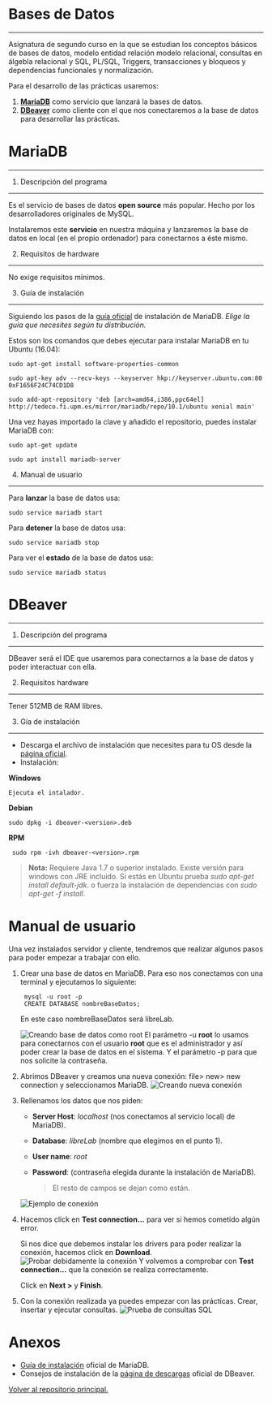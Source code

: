 **Bases de Datos**
==============
----------


Asignatura de segundo curso en la que se estudian los conceptos básicos de bases de datos, modelo entidad relación modelo relacional, consultas en álgebla relacional y SQL, PL/SQL, Triggers, transacciones y bloqueos y dependencias funcionales y normalización.

Para el desarrollo de las prácticas usaremos:

 1. **[MariaDB](https://mariadb.org/)** como servicio que lanzará la bases de datos.
 2. **[DBeaver](http://dbeaver.jkiss.org/)** como cliente con el que nos conectaremos a la base de datos para desarrollar las prácticas.
 
 

**MariaDB**
=======

----------

1. Descripción del programa
---------------------------
Es el servicio de bases de datos **open source** más popular. Hecho por los desarrolladores originales de MySQL.

Instalaremos este **servicio** en nuestra máquina y lanzaremos la base de datos en local (en el propio ordenador) para conectarnos a éste mismo.

2. Requisitos de hardware
-------------------------
No exige requisitos mínimos.

3. Guía de instalación
----------------------
Siguiendo los pasos de la [guía oficial](https://downloads.mariadb.org/mariadb/repositories) de instalación de MariaDB. *Elige la guía que necesites según tu distribución.*

Estos son los comandos que debes ejecutar para instalar MariaDB en tu Ubuntu (16.04):

    sudo apt-get install software-properties-common

    sudo apt-key adv --recv-keys --keyserver hkp://keyserver.ubuntu.com:80 0xF1656F24C74CD1D8

    sudo add-apt-repository 'deb [arch=amd64,i386,ppc64el] http://tedeco.fi.upm.es/mirror/mariadb/repo/10.1/ubuntu xenial main'

Una vez hayas importado la clave y añadido el repositorio, puedes instalar MariaDB con:

    sudo apt-get update

    sudo apt install mariadb-server

4. Manual de usuario
--------------------

Para **lanzar** la base de datos usa:

    sudo service mariadb start
Para **detener** la base de datos usa:

    sudo service mariadb stop
Para ver el **estado** de la base de datos usa:

    sudo service mariadb status

**DBeaver**
=======
----------

1. Descripción del programa
---------------------------

DBeaver será el IDE que usaremos para conectarnos a la base de datos y poder interactuar con ella.

 2. Requisitos hardware
----------------------
Tener 512MB de RAM libres.

 3. Gía de instalación
---------------------

 - Descarga el archivo de instalación que necesites para tu OS desde la [página oficial](http://dbeaver.jkiss.org/download/).
 - Instalación:

**Windows** 	

    Ejecuta el intalador.

 
**Debian**  

    sudo dpkg -i dbeaver-<version>.deb

 
 **RPM**
 

     sudo rpm -ivh dbeaver-<version>.rpm

> **Nota:**
> Requiere Java 1.7 o superior instalado.
> Existe versión para windows con JRE incluido.
> Si estás en Ubuntu prueba *sudo apt-get install default-jdk*.
> o fuerza la instalación de dependencias con *sudo apt-get -f install*.



**Manual de usuario**
=================
Una vez instalados servidor y cliente, tendremos que realizar algunos pasos para poder empezar a trabajar con ello.

1. Crear una base de datos en MariaDB. Para eso nos conectamos con una terminal y ejecutamos lo siguiente:

    	mysql -u root -p
    	CREATE DATABASE nombreBaseDatos;
    En este caso nombreBaseDatos será libreLab.	

	![Creando base de datos como root](https://github.com/LibreLabUCM/LiberarFdI/blob/master/Bases%20de%20Datos/images/entorno001.png?raw=true)
	El parámetro -u **root** lo usamos para conectarnos con el usuario **root** que es el administrador y así poder crear la base de datos en el sistema. Y el parámetro -p para que nos solicite la contraseña.

2. Abrimos DBeaver y creamos una nueva conexión: file> new> new connection y seleccionamos MariaDB.
![Creando nueva conexión](https://github.com/LibreLabUCM/LiberarFdI/blob/master/Bases%20de%20Datos/images/entorno002.png?raw=true)

3. Rellenamos los datos que nos piden:
	- **Server Host**: *localhost* (nos conectamos al servicio local) de MariaDB).
	- **Database**: *libreLab* (nombre que elegimos en el punto 1).
	- **User name**: *root*
	- **Password**: (contraseña elegida durante la instalación de MariaDB).

		> El resto de campos se dejan como están.

	![Ejemplo de conexión](https://github.com/LibreLabUCM/LiberarFdI/blob/master/Bases%20de%20Datos/images/entorno003.png?raw=true)

4. Hacemos click en **Test connection...** para ver si hemos cometido algún error.
	
	Si nos dice que debemos instalar los drivers para poder realizar la conexión, hacemos click en **Download**.
	![Probar debidamente la conexión](https://github.com/LibreLabUCM/LiberarFdI/blob/master/Bases%20de%20Datos/images/entorno004.png?raw=true)
	Y volvemos a comprobar con **Test connection...** que la conexión se realiza correctamente.
	
	Click en **Next >** y **Finish**.
	
5. Con la conexión realizada ya puedes empezar con las prácticas. Crear, insertar y ejecutar consultas.
![Prueba de consultas SQL](https://github.com/LibreLabUCM/LiberarFdI/blob/master/Bases%20de%20Datos/images/entorno005.png?raw=true)


**Anexos**
======

 - [Guía de instalación](https://downloads.mariadb.org/mariadb/repositories) oficial de MariaDB.
 - Consejos de instalación de la [página de descargas](http://dbeaver.jkiss.org/download/) oficial de DBeaver.


 [Volver al repositorio principal.](https://github.com/LibreLabUCM/LiberarFdI/)